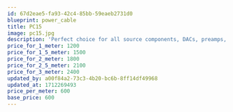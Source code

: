 ```yaml
---
id: 67d2eae5-fa93-42c4-85bb-59eaeb2731d0
blueprint: power_cable
title: PC15
image: pc15.jpg
description: 'Perfect choice for all source components, DACs, preamps, and small integrated amplifiers with modest current requirements. Six heavy individuated strands comprise 15AWG.'
price_for_1_meter: 1200
price_for_1_5_meter: 1500
price_for_2_meter: 1800
price_for_2_5_meter: 2100
price_for_3_meter: 2400
updated_by: a00f84a2-73c3-4b20-bc6b-8ff14df49968
updated_at: 1712269493
price_per_meter: 600
base_price: 600
---
```

